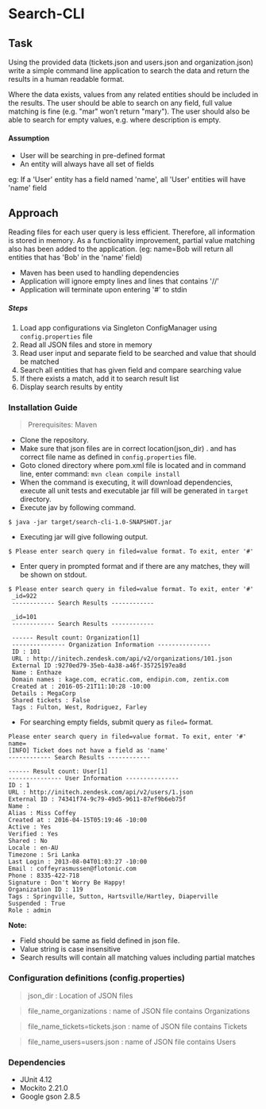 # Search-CLI
## Task
Using the provided data (tickets.json and users.json and organization.json)
write a simple command line application to search the data and return the results
 in a human readable format.
 
Where the data exists, values from any related entities should be included 
in the results. The user should be able to search on any field, full value 
matching is fine (e.g. "mar" won’t return "mary"). 
The user should also be able to search for empty values, 
e.g. where description is empty.
 
#### Assumption
* User will be searching in pre-defined format
* An entity will always have all set of fields

eg: If a 'User' entity has a field named 'name', all 'User' entities will have 
'name' field

## Approach

Reading files for each user query is less efficient. Therefore, all information is 
stored in memory. As a functionality improvement, partial value matching also has 
been added to the application.
(eg: name=Bob will return all entities that has 'Bob' in the 'name' field)

* Maven has been used to handling dependencies
* Application will ignore empty lines and lines that contains '//'
* Application will terminate upon entering '#' to stdin


##### Steps
1. Load app configurations via Singleton ConfigManager using 
`config.properties` file
2. Read all JSON files and store in memory
3. Read user input and separate field to be searched and value that should be matched
4. Search all entities that has given field and compare searching value
5. If there exists a match, add it to search result list
6. Display search results by entity

### Installation Guide

> Prerequisites: Maven
- Clone the repository.
- Make sure that json files are in correct location(json_dir) .
and has correct file name as defined in `config.properties` file.
- Goto cloned directory where pom.xml file is located and in command line, enter  command:
`mvn clean compile install`
- When the command is executing, it will download dependencies, execute all unit
tests and executable jar fill will be generated in `target` directory.
- Execute jav by following command.

`$ java -jar target/search-cli-1.0-SNAPSHOT.jar`
- Executing jar will give following output.

`$ Please enter search query in filed=value format. To exit, enter '#'`

- Enter query in prompted format and if there are any matches, they will be 
shown on stdout.


```$xslt
$ Please enter search query in filed=value format. To exit, enter '#'
 _id=922
 ------------ Search Results ------------
 
 _id=101
 ------------ Search Results ------------
 
 ------ Result count: Organization[1]
 --------------- Organization Information ---------------
 ID : 101
 URL : http://initech.zendesk.com/api/v2/organizations/101.json
 External ID :9270ed79-35eb-4a38-a46f-35725197ea8d
 Name : Enthaze
 Domain names : kage.com, ecratic.com, endipin.com, zentix.com
 Created at : 2016-05-21T11:10:28 -10:00
 Details : MegaCorp
 Shared tickets : False
 Tags : Fulton, West, Rodriguez, Farley
```
- For searching empty fields, submit query as `filed=` format.

```$xslt
Please enter search query in filed=value format. To exit, enter '#'
name=
[INFO] Ticket does not have a field as 'name'
------------ Search Results ------------

------ Result count: User[1]
--------------- User Information ---------------
ID : 1
URL : http://initech.zendesk.com/api/v2/users/1.json
External ID : 74341f74-9c79-49d5-9611-87ef9b6eb75f
Name : 
Alias : Miss Coffey
Created at : 2016-04-15T05:19:46 -10:00
Active : Yes
Verified : Yes
Shared : No
Locale : en-AU
Timezone : Sri Lanka
Last Login : 2013-08-04T01:03:27 -10:00
Email : coffeyrasmussen@flotonic.com
Phone : 8335-422-718
Signature : Don't Worry Be Happy!
Organization ID : 119
Tags : Springville, Sutton, Hartsville/Hartley, Diaperville
Suspended : True
Role : admin
```

**Note:**

* Field should be same as field defined in json file.
* Value string is case insensitive
* Search results will contain all matching values including partial matches

### Configuration definitions (config.properties)
>json_dir : Location of JSON files

>file_name_organizations : name of JSON file contains Organizations

>file_name_tickets=tickets.json : name of JSON file contains Tickets

>file_name_users=users.json : name of JSON file contains Users

### Dependencies

* JUnit 4.12
* Mockito 2.21.0
* Google gson 2.8.5